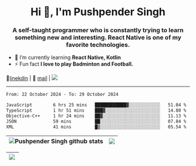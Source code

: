 <h1 align="center">Hi 👋, I'm Pushpender Singh</h1>
<h3 align="center">A self-taught programmer who is constantly trying to learn something new and interesting. React Native is one of my favorite technologies.</h3>

- 🌱 I’m currently learning **React Native, Kotlin**
- ⚡ Fun fact **I love to play Badminton and Football.**

👔[linekdin](https://www.linkedin.com/in/pushpender-singh-240061202/) | 📧 [mail](mailto:pushpendersingh694@gmail.com) | 
<a href="https://github.com/pushpender-singh-ap/pushpender-singh-ap">
    <img src="https://komarev.com/ghpvc/?username=pushpender-singh-ap&style=for-the-badge">
</a>


---

<!--START_SECTION:waka-->

```txt
From: 22 October 2024 - To: 29 October 2024

JavaScript        6 hrs 25 mins   ████████████▓░░░░░░░░░░░░   51.04 %
TypeScript        1 hr 51 mins    ███▓░░░░░░░░░░░░░░░░░░░░░   14.80 %
Objective-C++     1 hr 24 mins    ██▓░░░░░░░░░░░░░░░░░░░░░░   11.13 %
JSON              59 mins         ██░░░░░░░░░░░░░░░░░░░░░░░   07.84 %
XML               41 mins         █▒░░░░░░░░░░░░░░░░░░░░░░░   05.54 %
```

<!--END_SECTION:waka-->


| <a><img align="center" src="https://github-readme-stats-iota-ecru-15.vercel.app/api?username=pushpender-singh-ap&show_icons=true&include_all_commits=true&theme=buefy&hide_border=true" alt="Pushpender Singh github stats" /></a> | <a><img align="center" src="https://github-readme-stats-iota-ecru-15.vercel.app/api/top-langs/?username=pushpender-singh-ap&layout=compact&theme=buefy&hide_border=true" /></a> |
| ------------- | ------------- |

| <a> <img align="left" src="https://github-readme-streak-stats.herokuapp.com/?user=pushpender-singh-ap" /></br> </a> |
| ------------- |
